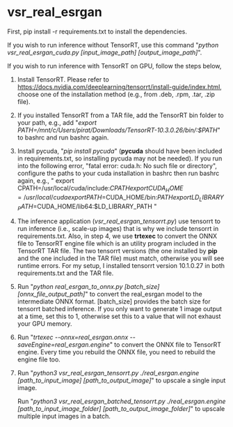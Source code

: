 # vsr_real_esrgan
First, pip install -r requirements.txt to install the dependencies.

If you wish to run inference without TensorRT, use this command "*python vsr_real_esrgan_cuda.py [input_image_path] [output_image_path]*".

If you wish to run inference with TensorRT on GPU, follow the steps below,
1. Install TensorRT. Please refer to https://docs.nvidia.com/deeplearning/tensorrt/install-guide/index.html, choose one of the installation method (e.g., from .deb, .rpm, .tar, .zip file).

2. If you installed TensorRT from a TAR file, add the TensorRT bin folder to your path, e.g., add "*export PATH=/mnt/c/Users/pirat/Downloads/TensorRT-10.3.0.26/bin/:$PATH*" to bashrc and run bashrc again.

3. Install pycuda, "*pip install pycuda*" (**pycuda** should have been included in requirements.txt, so installing pycuda may not be needed). If you run into the following error, "fatal error: cuda.h: No such file or directory", configure the paths to your cuda installation in bashrc then run bashrc again, e.g., 
"
export CPATH=/usr/local/cuda/include:$CPATH
export CUDA_HOME=/usr/local/cuda
export PATH=$CUDA_HOME/bin:$PATH
export LD_LIBRARY_PATH=$CUDA_HOME/lib64:$LD_LIBRARY_PATH
"

4. The inference application (*vsr_real_esrgan_tensorrt.py*) use tensorrt to run inference (i.e., scale-up images) that is why we include tensorrt in requirements.txt. Also, in step 4, we use **trtexec** to convert the ONNX file to TensorRT engine file which is an utility program included in the TensorRT TAR file. The two tensorrt versions (the one installed by **pip** and the one included in the TAR file) must match, otherwise you will see runtime errors. For my setup, I installed tensorrt version 10.1.0.27 in both requirements.txt and the TAR file.

5. Run "*python real_esrgan_to_onnx.py [batch_size] [onnx_file_output_path]*" to convert the real_esrgan model to the intermediate ONNX format. [batch_size] provides the batch size for tensorrt batched inference. If you only want to generate 1 image output at a time, set this to 1, otherwise set this to a value that will not exhaust your GPU memory.

6. Run "*trtexec --onnx=real_esrgan.onnx --saveEngine=real_esrgan.engine*" to convert the ONNX file to TensorRT engine. Every time you rebuild the ONNX file, you need to rebuild the engine file too.

7. Run "*python3 vsr_real_esrgan_tensorrt.py ./real_esrgan.engine [path_to_input_image] [path_to_output_image]*" to upscale a single input image.

   Run "*python3 vsr_real_esrgan_batched_tensorrt.py ./real_esrgan.engine [path_to_input_image_folder] [path_to_output_image_folder]*" to upscale multiple input images in a batch.